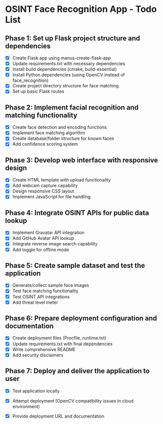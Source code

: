 # OSINT Face Recognition App - Todo List

## Phase 1: Set up Flask project structure and dependencies
- [x] Create Flask app using manus-create-flask-app
- [x] Update requirements.txt with necessary dependencies
- [x] Install build dependencies (cmake, build-essential)
- [x] Install Python dependencies (using OpenCV instead of face_recognition)
- [x] Create project directory structure for face matching
- [x] Set up basic Flask routes

## Phase 2: Implement facial recognition and matching functionality
- [x] Create face detection and encoding functions
- [x] Implement face matching algorithm
- [x] Create database/folder structure for known faces
- [x] Add confidence scoring system

## Phase 3: Develop web interface with responsive design
- [x] Create HTML template with upload functionality
- [x] Add webcam capture capability
- [x] Design responsive CSS layout
- [x] Implement JavaScript for file handling

## Phase 4: Integrate OSINT APIs for public data lookup
- [x] Implement Gravatar API integration
- [x] Add GitHub Avatar API lookup
- [x] Integrate reverse image search capability
- [x] Add toggle for offline mode

## Phase 5: Create sample dataset and test the application
- [x] Generate/collect sample face images
- [x] Test face matching functionality
- [x] Test OSINT API integrations
- [x] Add threat level meter

## Phase 6: Prepare deployment configuration and documentation
- [x] Create deployment files (Procfile, runtime.txt)
- [x] Update requirements.txt with final dependencies
- [x] Write comprehensive README
- [x] Add security disclaimers

## Phase 7: Deploy and deliver the application to user
- [x] Test application locally
- [x] Attempt deployment (OpenCV compatibility issues in cloud environment)
- [x] Provide deployment URL and documentation


